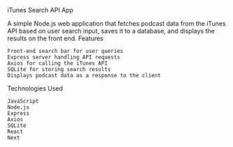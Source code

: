 iTunes Search API App

A simple Node.js web application that fetches podcast data from the iTunes API based on user search input, saves it to a database, and displays the results on the front end.
Features

    Front-end search bar for user queries
    Express server handling API requests
    Axios for calling the iTunes API
    SQLite for storing search results
    Displays podcast data as a response to the client

Technologies Used

    JavaScript
    Node.js
    Express
    Axios
    SQLite
    React
    Next
